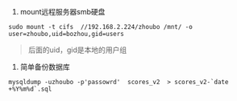 1. mount远程服务器smb硬盘

```
sudo mount -t cifs  //192.168.2.224/zhoubo /mnt/ -o user=zhoubo,uid=bozhou,gid=users
```
  > 后面的uid，gid是本地的用户组

1. 简单备份数据库

```
mysqldump -uzhoubo -p'passowrd'  scores_v2  > scores_v2-`date +%Y%m%d`.sql
```
